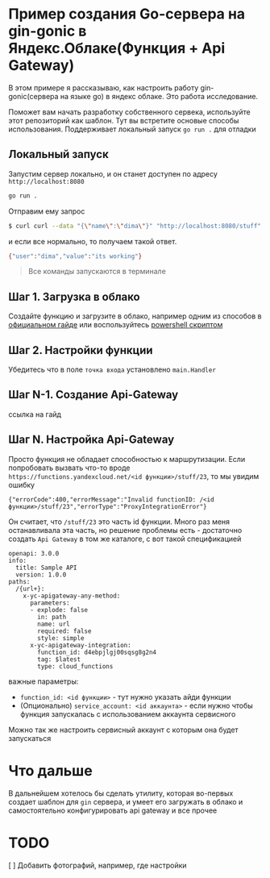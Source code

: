 # Пример создания Go-сервера на gin-gonic в Яндекс.Облаке(Функция + Api Gateway)

В этом примере я рассказываю, как настроить работу gin-gonic(сервера на языке go) в яндекс облаке. Это работа исследование.

Поможет вам начать разработку собственного сервека, используйте этот репозиторий как шаблон. Тут вы встретите основые способы использования. Поддерживает локальный запуск `go run .` для отладки

## Локальный запуск

Запустим сервер локально, и он станет доступен по адресу `http://localhost:8080`

```bash
go run .
```

Отправим ему запрос

```bash
$ curl curl --data "{\"name\":\"dima\"}" "http://localhost:8080/stuff"
```

и если все нормально, то получаем такой ответ. 

```bash
{"user":"dima","value":"its working"}
```

> Все команды запускаются в терминале


## Шаг 1. Загрузка в облако

Создайте функцию и загрузите в облако, например одним из способов в [официальном гайде](https://cloud.yandex.ru/docs/functions/quickstart/create-function/go-function-quickstart) или воспользуйтесь [powershell скриптом](https://github.com/thefrol/powershell-yandexcloud-function-uploader)

## Шаг 2. Настройки функции

Убедитесь что в поле `точка входа` установлено `main.Handler`

## Шаг N-1. Создание Api-Gateway

ссылка на гайд

## Шаг N. Настройка Api-Gateway

Просто функция не обладает способностью к маршрутизации. Если попробовать вызвать что-то вроде `https://functions.yandexcloud.net/<id функции>/stuff/23`, то мы увидим ошибку 

    {"errorCode":400,"errorMessage":"Invalid functionID: /<id функции>/stuff/23","errorType":"ProxyIntegrationError"}

Он считает, что `/stuff/23` это часть id функции. Много раз меня останавливала эта часть, но решение проблемы есть - достаточно создать `Api Gateway` в том же каталоге, с вот такой спецификацией

```swagger
openapi: 3.0.0
info:
  title: Sample API
  version: 1.0.0
paths:
  /{url+}:
    x-yc-apigateway-any-method:
      parameters:
      - explode: false
        in: path
        name: url
        required: false
        style: simple
      x-yc-apigateway-integration:
        function_id: d4ebpjlgj00sqsg8g2n4
        tag: $latest
        type: cloud_functions
```

важные параметры:
+ `function_id: <id функции>` - тут нужно указать айди функции
+ (Опционально) `service_account: <id аккаунта>` - если нужно чтобы функция запускалась с использованием аккаунта сервисного 

Можно так же настроить сервисный аккаунт с которым она будет запускаться

# Что дальше
В дальнейшем хотелось бы сделать утилиту, которая во-первых создает шаблон для `gin` сервера, и умеет его загружать в облако и самостоятельно конфигурировать api gateway и все прочее


# TODO

[ ] Добавить фотографий, например, где настройки
